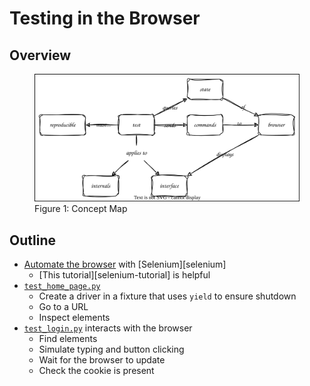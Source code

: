 # Testing in the Browser

## Overview

<figure id="test-concept-map">
  <img src="test_concept_map.svg" alt="concept map of browser-based testing"/>
  <figcaption>Figure 1: Concept Map</figcaption>
</figure>

## Outline

-   [Automate the browser](g:browser-automation) with [Selenium][selenium]
    -   [This tutorial][selenium-tutorial] is helpful
-   [`test_home_page.py`](./test_home_page.py)
    -   Create a driver in a fixture that uses `yield` to ensure shutdown
    -   Go to a URL
    -   Inspect elements
-   [`test_login.py`](./test_login.py) interacts with the browser
    -   Find elements
    -   Simulate typing and button clicking
    -   Wait for the browser to update
    -   Check the cookie is present
